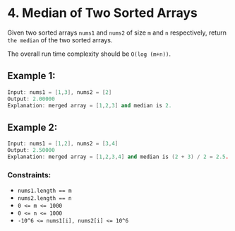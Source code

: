 # 4. Median of Two Sorted Arrays
Given two sorted arrays `nums1` and `nums2` of size `m` and `n` respectively, return `the median` of the two sorted arrays.

The overall run time complexity should be `O(log (m+n))`.

## Example 1:
```c++
Input: nums1 = [1,3], nums2 = [2]
Output: 2.00000
Explanation: merged array = [1,2,3] and median is 2.
```

## Example 2:
```c++
Input: nums1 = [1,2], nums2 = [3,4]
Output: 2.50000
Explanation: merged array = [1,2,3,4] and median is (2 + 3) / 2 = 2.5.
```

### Constraints:
- `nums1.length == m`
- `nums2.length == n`
- `0 <= m <= 1000`
- `0 <= n <= 1000`
- `-10^6 <= nums1[i], nums2[i] <= 10^6`

